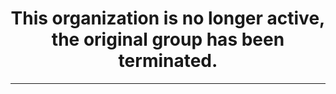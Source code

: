 <h1 align="center">
  This organization is no longer active, the original group has been terminated.
</h1>

---
